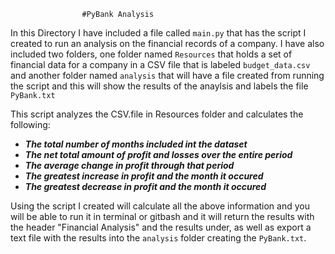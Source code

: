                     #PyBank Analysis

In this Directory I have included a file called `main.py` that has the script
I created to run an analysis on the financial records of a company. I have also
included two folders, one folder named `Resources` that holds a set of financial 
data for a company in a CSV file that is labeled `budget_data.csv` and another 
folder named `analysis` that will have a file created from running the script and 
this will show the results of the anaylsis and labels the file `PyBank.txt` 

This script analyzes the CSV.file in Resources folder and calculates the 
following:

- ***The total number of months included int the dataset***
- ***The net total amount of profit and losses over the entire period***
- ***The average change in profit through that period***
- ***The greatest increase in profit and the month it occured***
- ***The greatest decrease in profit and the month it occured***

Using the script I created will calculate all the above information and you will 
be able to run it in terminal or gitbash and it will return the results with the 
header "Financial Analysis" and the results under, as well as export a text file 
with the results into the `analysis` folder creating the `PyBank.txt`.
